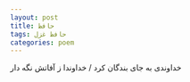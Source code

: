 ```yaml
---
layout: post
title: حافظ
tags: حافظ غزل
categories: poem
---
```


خداوندی به جای بندگان کرد / خداوندا ز آفاتش نگه دار